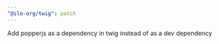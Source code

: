 ```yaml
---
"@ilo-org/twig": patch
---
```


Add popperjs as a dependency in twig instead of as a dev dependency
